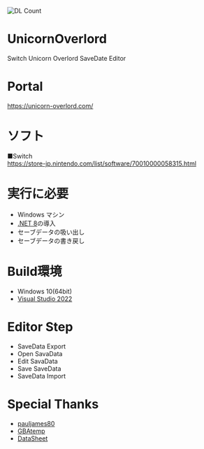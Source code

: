 ![DL Count](https://img.shields.io/github/downloads/turtle-insect/UnicornOverlord/total.svg)

# UnicornOverlord
Switch Unicorn Overlord SaveDate Editor

# Portal
https://unicorn-overlord.com/

# ソフト
■Switch  
https://store-jp.nintendo.com/list/software/70010000058315.html

# 実行に必要
* Windows マシン
* [.NET 8](https://dotnet.microsoft.com/en-us/download/dotnet/8.0)の導入
* セーブデータの吸い出し
* セーブデータの書き戻し

# Build環境
* Windows 10(64bit)
* [Visual Studio 2022](https://visualstudio.microsoft.com/)

# Editor Step
* SaveData Export
* Open SavaData
* Edit SavaData
* Save SaveData
* SaveData Import

# Special Thanks
* [pauljames80](https://gbatemp.net/members/pj1980.378437/)
* [GBAtemp](https://gbatemp.net/threads/unicorn-overlord-save-editing.650584/)
* [DataSheet](https://docs.google.com/spreadsheets/d/1UXe4nEloKlv14P4H4cOKeJc8R2P1fZW_HaLAuQG96BQ)
